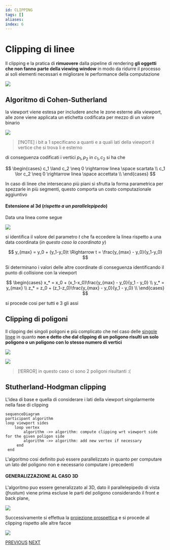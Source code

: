 ```yaml
---
id: CLIPPING
tags: []
aliases: 
index: 6
---
```


# Clipping di linee

Il clipping e la pratica di **rimuovere** dalla pipeline di rendering **gli oggetti che non fanno parte della viewing window** in modo da ridurre il processo ai soli elementi necessari e migliorare le performance della computazione

![](computer_graphics/Pasted%20image%2020241217130907.png)

## Algoritmo di Cohen-Sutherland

la viewport viene estesa per includere anche le zone esterne alla viewport, alle zone viene applicata un etichetta codificata per mezzo di un valore binario

![](computer_graphics/Pasted%20image%2020241217160837.png)

>[!NOTE] i bit a $1$ specificano a quanti e a quali lati della viewport il vertice che si trova li e esterno

di conseguenza codificati i vertici $p_1,p_2$ in $c_1,c_2$ si ha che

$$
\begin{cases}
c_1 \land c_2 \neq 0 \rightarrow linea \space scartata \\
c_1 \lor c_2 \neq 0 \rightarrow linea \space accettata \\
\end{cases}
$$

In caso di linee che intersecano più piani si sfrutta la forma parametrica per spezzarle in più segmenti, questo comporta un costo computazionale aggiuntivo

#### Estensione al 3d (*rispetto a un parallelepipedo*)

Data una linea come segue

![](computer_graphics/Pasted%20image%2020241217161734.png)

si identifica il valore del parametro $t$ che fa eccedere la linea rispetto a una data coordinata (*in questo caso la coordinata $y$*) 

$$
y_{max} = y_0 + (y_1-y_0)t \Rightarrow t = \frac{y_{max} - y_0}{y_1-y_0}
$$

Si determinano i valori delle altre coordinate di conseguenza identificando il punto di collisione con la viewport

$$
\begin{cases}
x_* = x_0 + (x_1-x_0)\frac{y_{max} - y_0}{y_1 - y_0} \\
y_* = y_{max} \\
z_* = z_0 + (z_1-z_0)\frac{y_{max} - y_0}{y_1 - y_0} \\
\end{cases}
$$

si procede cosi per tutti e $3$ gli assi

## Clipping di poligoni

Il clipping dei singoli poligoni e più complicato che nel caso delle [singole linee](computer_graphics/clipping.md) in quanto **non e detto che dal clipping di un poligono risulti un solo poligono o un poligono con lo stesso numero di vertici**

![](computer_graphics/Pasted%20image%2020241217162658.png)

![](computer_graphics/Pasted%20image%2020241217162717.png)
>[!ERROR] in questo caso ci sono 2 poligoni risultanti :(

## Stutherland-Hodgman clipping

L'idea di base e quella di considerare i lati della viewport singolarmente nella fase di clipping

```mermaid
sequenceDiagram
participant algorithm
loop viewport sides
	loop vertex
		algorithm ->> algorithm: compute clipping wrt viewport side for the given poligon side 
		algorithm ->> algorithm: add new vertex if necessary
	 end 
 end
```

L'algoritmo cosi definito può essere parallelizzato in quanto per computare un lato del poligono non e necessario computare i precedenti

#### GENERALIZZAZIONE AL CASO 3D

L'algoritmo puo essere generalizzato al 3D, dato il parallelepipedo di vista (*frustum*) viene prima escluse le parti del poligono considerando il front e back plane,

![](computer_graphics/Pasted%20image%2020241217164259.png)

Successivamente si effettua la [proiezione prospettica](computer_graphics/proiezione_prospettica.md) e si procede al clipping rispetto alle altre facce

![](computer_graphics/Pasted%20image%2020241217164353.png)

[PREVIOUS](pages/proiezione_prospettica.md) [NEXT](computer_graphics/pages/illuminazione.md)
